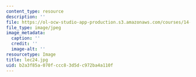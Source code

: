 ```yaml
---
content_type: resource
description: ''
file: https://ol-ocw-studio-app-production.s3.amazonaws.com/courses/14-01sc-principles-of-microeconomics-fall-2011/b2a3f85a070fccc83d5dc972ba4a110f_lec24.jpg
file_type: image/jpeg
image_metadata:
  caption: ''
  credit: ''
  image-alt: ''
resourcetype: Image
title: lec24.jpg
uid: b2a3f85a-070f-ccc8-3d5d-c972ba4a110f
---
```


